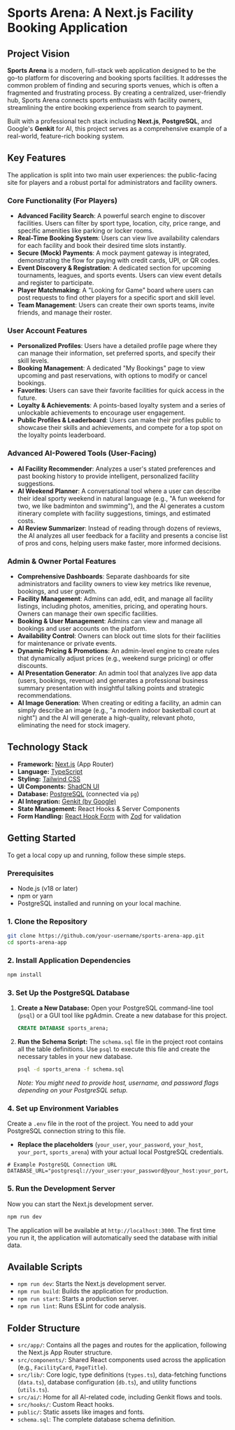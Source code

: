 
# Sports Arena: A Next.js Facility Booking Application

## Project Vision

**Sports Arena** is a modern, full-stack web application designed to be the go-to platform for discovering and booking sports facilities. It addresses the common problem of finding and securing sports venues, which is often a fragmented and frustrating process. By creating a centralized, user-friendly hub, Sports Arena connects sports enthusiasts with facility owners, streamlining the entire booking experience from search to payment.

Built with a professional tech stack including **Next.js**, **PostgreSQL**, and Google's **Genkit** for AI, this project serves as a comprehensive example of a real-world, feature-rich booking system.

## Key Features

The application is split into two main user experiences: the public-facing site for players and a robust portal for administrators and facility owners.

### Core Functionality (For Players)

*   **Advanced Facility Search**: A powerful search engine to discover facilities. Users can filter by sport type, location, city, price range, and specific amenities like parking or locker rooms.
*   **Real-Time Booking System**: Users can view live availability calendars for each facility and book their desired time slots instantly.
*   **Secure (Mock) Payments**: A mock payment gateway is integrated, demonstrating the flow for paying with credit cards, UPI, or QR codes.
*   **Event Discovery & Registration**: A dedicated section for upcoming tournaments, leagues, and sports events. Users can view event details and register to participate.
*   **Player Matchmaking**: A "Looking for Game" board where users can post requests to find other players for a specific sport and skill level.
*   **Team Management**: Users can create their own sports teams, invite friends, and manage their roster.

### User Account Features

*   **Personalized Profiles**: Users have a detailed profile page where they can manage their information, set preferred sports, and specify their skill levels.
*   **Booking Management**: A dedicated "My Bookings" page to view upcoming and past reservations, with options to modify or cancel bookings.
*   **Favorites**: Users can save their favorite facilities for quick access in the future.
*   **Loyalty & Achievements**: A points-based loyalty system and a series of unlockable achievements to encourage user engagement.
*   **Public Profiles & Leaderboard**: Users can make their profiles public to showcase their skills and achievements, and compete for a top spot on the loyalty points leaderboard.

### Advanced AI-Powered Tools (User-Facing)

*   **AI Facility Recommender**: Analyzes a user's stated preferences and past booking history to provide intelligent, personalized facility suggestions.
*   **AI Weekend Planner**: A conversational tool where a user can describe their ideal sporty weekend in natural language (e.g., "A fun weekend for two, we like badminton and swimming"), and the AI generates a custom itinerary complete with facility suggestions, timings, and estimated costs.
*   **AI Review Summarizer**: Instead of reading through dozens of reviews, the AI analyzes all user feedback for a facility and presents a concise list of pros and cons, helping users make faster, more informed decisions.

### Admin & Owner Portal Features

*   **Comprehensive Dashboards**: Separate dashboards for site administrators and facility owners to view key metrics like revenue, bookings, and user growth.
*   **Facility Management**: Admins can add, edit, and manage all facility listings, including photos, amenities, pricing, and operating hours. Owners can manage their own specific facilities.
*   **Booking & User Management**: Admins can view and manage all bookings and user accounts on the platform.
*   **Availability Control**: Owners can block out time slots for their facilities for maintenance or private events.
*   **Dynamic Pricing & Promotions**: An admin-level engine to create rules that dynamically adjust prices (e.g., weekend surge pricing) or offer discounts.
*   **AI Presentation Generator**: An admin tool that analyzes live app data (users, bookings, revenue) and generates a professional business summary presentation with insightful talking points and strategic recommendations.
*   **AI Image Generation**: When creating or editing a facility, an admin can simply describe an image (e.g., "a modern indoor basketball court at night") and the AI will generate a high-quality, relevant photo, eliminating the need for stock imagery.

## Technology Stack

- **Framework:** [Next.js](https://nextjs.org/) (App Router)
- **Language:** [TypeScript](https://www.typescriptlang.org/)
- **Styling:** [Tailwind CSS](https://tailwindcss.com/)
- **UI Components:** [ShadCN UI](https://ui.shadcn.com/)
- **Database:** [PostgreSQL](https://www.postgresql.org/) (connected via `pg`)
- **AI Integration:** [Genkit (by Google)](https://firebase.google.com/docs/genkit)
- **State Management:** React Hooks & Server Components
- **Form Handling:** [React Hook Form](https://react-hook-form.com/) with [Zod](https://zod.dev/) for validation

## Getting Started

To get a local copy up and running, follow these simple steps.

### Prerequisites

- Node.js (v18 or later)
- npm or yarn
- PostgreSQL installed and running on your local machine.

### 1. Clone the Repository
```sh
git clone https://github.com/your-username/sports-arena-app.git
cd sports-arena-app
```

### 2. Install Application Dependencies
```sh
npm install
```

### 3. Set Up the PostgreSQL Database

1.  **Create a New Database:**
    Open your PostgreSQL command-line tool (`psql`) or a GUI tool like pgAdmin. Create a new database for this project.
    ```sql
    CREATE DATABASE sports_arena;
    ```

2.  **Run the Schema Script:**
    The `schema.sql` file in the project root contains all the table definitions. Use `psql` to execute this file and create the necessary tables in your new database.
    ```sh
    psql -d sports_arena -f schema.sql
    ```
    *Note: You might need to provide host, username, and password flags depending on your PostgreSQL setup.*

### 4. Set up Environment Variables
Create a `.env` file in the root of the project. You need to add your PostgreSQL connection string to this file.

-   **Replace the placeholders** (`your_user`, `your_password`, `your_host`, `your_port`, `sports_arena`) with your actual local PostgreSQL credentials.

```env
# Example PostgreSQL Connection URL
DATABASE_URL="postgresql://your_user:your_password@your_host:your_port/sports_arena"
```

### 5. Run the Development Server
Now you can start the Next.js development server.
```sh
npm run dev
```
The application will be available at `http://localhost:3000`. The first time you run it, the application will automatically seed the database with initial data.

## Available Scripts

- `npm run dev`: Starts the Next.js development server.
- `npm run build`: Builds the application for production.
- `npm run start`: Starts a production server.
- `npm run lint`: Runs ESLint for code analysis.

## Folder Structure

- `src/app/`: Contains all the pages and routes for the application, following the Next.js App Router structure.
- `src/components/`: Shared React components used across the application (e.g., `FacilityCard`, `PageTitle`).
- `src/lib/`: Core logic, type definitions (`types.ts`), data-fetching functions (`data.ts`), database configuration (`db.ts`), and utility functions (`utils.ts`).
- `src/ai/`: Home for all AI-related code, including Genkit flows and tools.
- `src/hooks/`: Custom React hooks.
- `public/`: Static assets like images and fonts.
- `schema.sql`: The complete database schema definition.


